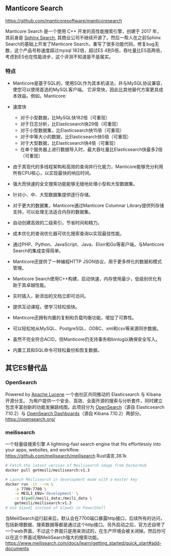 
## Manticore Search
https://github.com/manticoresoftware/manticoresearch

Manticore Search 是一个使用 C++ 开发的高性能搜索引擎，创建于 2017 年，其前身是 [Sphinx Search](https://github.com/sphinxsearch/sphinx), 
其商业公司不继续开源了。然后一帮人在之前Sphinx Search的基础上开发了Manticore Search，重写了很多功能代码，修复bug无数，这个产品号称速度超过mysql 182倍，超过ES 4到5倍，吞吐量比ES高两倍，考虑到ES也在性能进步，这个评测不知道是不是属实。

### 特点

- Manticore是基于SQL的，使用SQL作为其本机语法，并与MySQL协议兼容，使您可以使用首选的MySQL客户端。
它非常快，因此比其他替代方案更具成本效益。例如，Manticore:
- 速度快
    - 对于小型数据，比MySQL快182倍（可重现）
    - 对于日志分析，比Elasticsearch快29倍（可重现）
    - 对于小型数据集，比Elasticsearch快15倍（可重现）
    - 对于中等大小的数据，比Elasticsearch快5倍（可重现）
    - 对于大型数据，比Elasticsearch快4倍（可重现）
    - 在单个服务器上进行数据导入时，最大吞吐量比Elasticsearch快最多2倍（可重现）

- 由于其现代的多线程架构和高效的查询并行化能力，Manticore能够充分利用所有CPU核心，以实现最快的响应时间。

- 强大而快速的全文搜索功能能够无缝地处理小型和大型数据集。

- 针对小、中、大型数据集提供逐行存储。

- 对于更大的数据集，Manticore通过Manticore Columnar Library提供列存储支持，可以处理无法适合内存的数据集。

- 自动创建高效的二级索引，节省时间和精力。

- 成本优化的查询优化器可优化搜索查询以实现最佳性能。

- 通过PHP、Python、JavaScript、Java、Elixir和Go等客户端，与Manticore Search的集成变得简单。

- Manticore还提供了一种编程HTTP JSON协议，用于更多样化的数据和模式管理。

- Manticore Search使用C++构建，启动快速，内存使用最少，低级别优化有助于其卓越性能。

- 实时插入，新添加的文档立即可访问。

- 提供互动课程，使学习轻松愉快。

- Manticore还拥有内置的复制和负载均衡功能，增加了可靠性。

- 可以轻松地从MySQL、PostgreSQL、ODBC、xml和csv等来源同步数据。

- 虽然不完全符合ACID，但Manticore仍支持事务和binlog以确保安全写入。

- 内置工具和SQL命令可轻松备份和恢复数据。


## 其它ES替代品
### OpenSearch
Powered by [Apache Lucene](https://lucene.apache.org/)
一个由社区共同推动的 Elasticsearch 与 Kibana 开源分支。
为用户提供一个安全、高效、全面开源的搜索与分析套件，同时建立包含丰富创新的功能发展路线图。此项目分为 [OpenSearch](https://github.com/opensearch-project/OpenSearch)（源自 Elasticsearch 7.10.2）与 [OpenSearch Dashboards](https://github.com/opensearch-project/OpenSearch-Dashboards)（源自 Kibana 7.10.2）两部分。
https://opensearch.org/

### meilisearch
一个轻量级搜索引擎
A lightning-fast search engine that fits effortlessly into your apps, websites, and workflow. 
https://github.com/meilisearch/meilisearch Rust语言,38.1k


```sh
# Fetch the latest version of Meilisearch image from DockerHub
docker pull getmeili/meilisearch:v1.3

# Launch Meilisearch in development mode with a master key
docker run -it --rm \
    -p 7700:7700 \
    -e MEILI_ENV='development' \
    -v $(pwd)/meili_data:/meili_data \
    getmeili/meilisearch:v1.3
# Use ${pwd} instead of $(pwd) in PowerShell
```

当MeiliSearch运行起来后，默认会在7700端口暴露http接口，后续所有的访问，包括新增数据、搜索数据等都是通过这个http接口。另外启动之后，官方还自带了一个web界面，不过这个界面只是用来测试的，在生产环境会被关闭掉。然后你可以在这个界面试用MeiliSearch强大的搜索功能。
https://www.meilisearch.com/docs/learn/getting_started/quick_start#add-documents

